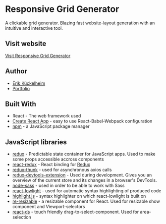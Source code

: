 # Responsive Grid Generator

A clickable grid generator. Blazing fast website-layout generation with an intuitive and interactive tool.

## Visit website

[Visit Responsive Grid Generator](https://responsive-grid-generator.netlify.com/)

## Author

- [Erik Kückelheim](https://github.com/kueckelheim)
- [Portfolio](https://erik-kueckelheim.com/)

## Built With

- React - The web framework used
- [Create React App](https://github.com/facebook/create-react-app) - easy to use React-Babel-Webpack configuration
- [npm](https://github.com/npm/cli) - a JavaScript package manager

## JavaScript libraries

- [redux](https://github.com/reduxjs/redux) - Predictable state container for JavaScript apps. Used to make some props accessible accross components
- [react-redux](https://github.com/reduxjs/react-redux) - React binding for [Redux](https://github.com/reduxjs/redux)
- [redux-thunk](https://github.com/reduxjs/redux-thunk) - used for asynchronous axios calls
- [redux-devtools-extension](https://github.com/zalmoxisus/redux-devtools-extension) - Used during development. Gives you an overview of the current store and its changes in a browser's DevTools.
- [node-sass](https://github.com/sass/node-sass) - used in order to be able to work with Sass
- [react-lowlight](https://github.com/rexxars/react-lowlight) - used for automatic syntax highlighting of produced code
- [highlight.js](https://highlightjs.org/) - syntax highlighter on which react-lowlight is built on
- [re-resizable](https://github.com/bokuweb/re-resizable) - a resizable component for React. Used for resizable show component and Viewport-selectors
- [react-ds](https://github.com/aurbano/react-ds) - touch friendly drag-to-select-component. Used for area-selection
